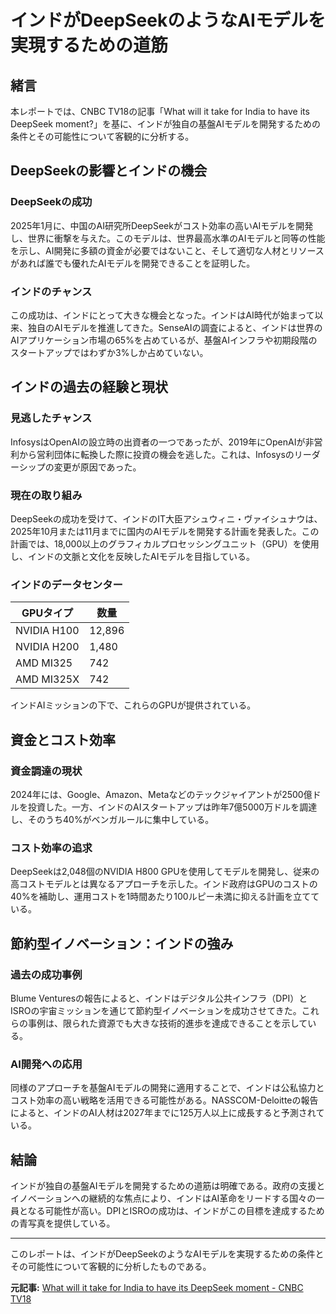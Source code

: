 # インドがDeepSeekのようなAIモデルを実現するための道筋

## 緒言

本レポートでは、CNBC TV18の記事「What will it take for India to have its DeepSeek moment?」を基に、インドが独自の基盤AIモデルを開発するための条件とその可能性について客観的に分析する。

## DeepSeekの影響とインドの機会

### DeepSeekの成功

2025年1月に、中国のAI研究所DeepSeekがコスト効率の高いAIモデルを開発し、世界に衝撃を与えた。このモデルは、世界最高水準のAIモデルと同等の性能を示し、AI開発に多額の資金が必要ではないこと、そして適切な人材とリソースがあれば誰でも優れたAIモデルを開発できることを証明した。

### インドのチャンス

この成功は、インドにとって大きな機会となった。インドはAI時代が始まって以来、独自のAIモデルを推進してきた。SenseAIの調査によると、インドは世界のAIアプリケーション市場の65%を占めているが、基盤AIインフラや初期段階のスタートアップではわずか3%しか占めていない。

## インドの過去の経験と現状

### 見逃したチャンス

InfosysはOpenAIの設立時の出資者の一つであったが、2019年にOpenAIが非営利から営利団体に転換した際に投資の機会を逃した。これは、Infosysのリーダーシップの変更が原因であった。

### 現在の取り組み

DeepSeekの成功を受けて、インドのIT大臣アシュウィニ・ヴァイシュナウは、2025年10月または11月までに国内のAIモデルを開発する計画を発表した。この計画では、18,000以上のグラフィカルプロセッシングユニット（GPU）を使用し、インドの文脈と文化を反映したAIモデルを目指している。

### インドのデータセンター

| GPUタイプ | 数量 |
|------------------|---------|
| NVIDIA H100 | 12,896 |
| NVIDIA H200 | 1,480 |
| AMD MI325 | 742 |
| AMD MI325X | 742 |

インドAIミッションの下で、これらのGPUが提供されている。

## 資金とコスト効率

### 資金調達の現状

2024年には、Google、Amazon、Metaなどのテックジャイアントが2500億ドルを投資した。一方、インドのAIスタートアップは昨年7億5000万ドルを調達し、そのうち40%がベンガルールに集中している。

### コスト効率の追求

DeepSeekは2,048個のNVIDIA H800 GPUを使用してモデルを開発し、従来の高コストモデルとは異なるアプローチを示した。インド政府はGPUのコストの40%を補助し、運用コストを1時間あたり100ルピー未満に抑える計画を立てている。

## 節約型イノベーション：インドの強み

### 過去の成功事例

Blume Venturesの報告によると、インドはデジタル公共インフラ（DPI）とISROの宇宙ミッションを通じて節約型イノベーションを成功させてきた。これらの事例は、限られた資源でも大きな技術的進歩を達成できることを示している。

### AI開発への応用

同様のアプローチを基盤AIモデルの開発に適用することで、インドは公私協力とコスト効率の高い戦略を活用できる可能性がある。NASSCOM-Deloitteの報告によると、インドのAI人材は2027年までに125万人以上に成長すると予測されている。

## 結論

インドが独自の基盤AIモデルを開発するための道筋は明確である。政府の支援とイノベーションへの継続的な焦点により、インドはAI革命をリードする国々の一員となる可能性が高い。DPIとISROの成功は、インドがこの目標を達成するための青写真を提供している。

---

このレポートは、インドがDeepSeekのようなAIモデルを実現するための条件とその可能性について客観的に分析したものである。

**元記事:** [What will it take for India to have its DeepSeek moment - CNBC TV18](https://www.cnbctv18.com/technology/indiaai-mission-artificial-intelligence-deepseek-openai-llms-ashwini-vaishnaw-19565953.htm)